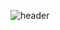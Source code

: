 ![header](https://capsule-render.vercel.app/api?type=waving&color=gradient&customColorList=1&height=150&section=header)

